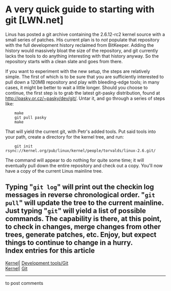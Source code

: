 # A very quick guide to starting with git [LWN.net]

Linus has posted a git archive containing the 2.6.12-rc2 kernel source with a small series of patches. His current plan is to _not_ populate that repository with the full development history reclaimed from BitKeeper. Adding the history would massively bloat the size of the repository, and git currently lacks the tools to do anything interesting with that history anyway. So the repository starts with a clean slate and goes from there. 

If you want to experiment with the new setup, the steps are relatively simple. The first of which is to be sure that you are sufficiently interested to pull down a 120MB repository and play with bleeding-edge tools; in many cases, it might be better to wait a little longer. Should you choose to continue, the first step is to grab the latest git-pasky distribution, found at <http://pasky.or.cz/~pasky/dev/git/>. Untar it, and go through a series of steps like: 
    
    
        make
        git pull pasky
        make
    

That will yield the current git, with Petr's added tools. Put said tools into your path, create a directory for the kernel tree, and run: 
    
    
        git init rsync://kernel.org/pub/linux/kernel/people/torvalds/linux-2.6.git/
    

The command will appear to do nothing for quite some time; it will eventually pull down the entire repository and check out a copy. You'll now have a copy of the current Linus mainline tree. 

Typing "`git log`" will print out the checkin log messages in reverse chronological order. "`git pull`" will update the tree to the current mainline. Just typing "`git`" will yield a list of possible commands. The capability is there, at this point, to check in changes, merge changes from other trees, generate patches, etc. Enjoy, but expect things to continue to change in a hurry.  
Index entries for this article  
---  
[Kernel](/Kernel/Index)| [Development tools/Git](/Kernel/Index#Development_tools-Git)  
[Kernel](/Kernel/Index)| [Git](/Kernel/Index#Git)  
  


* * *

to post comments 

